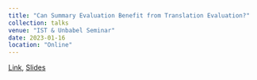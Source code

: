 ```yaml
---
title: "Can Summary Evaluation Benefit from Translation Evaluation?"
collection: talks
venue: "IST & Unbabel Seminar"
date: 2023-01-16
location: "Online"
---
```


[Link](https://ist-unbabel-seminars.github.io/past_seminars), [Slides](https://mateuk.github.io/files/ist_unbabel_2022.pdf)
